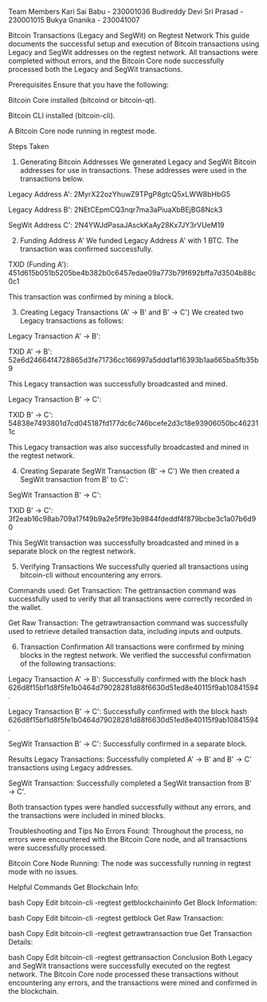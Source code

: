 Team Members
Kari Sai Babu - 230001036
Budireddy Devi Sri Prasad - 230001015
Bukya Gnanika - 230041007

Bitcoin Transactions (Legacy and SegWit) on Regtest Network
This guide documents the successful setup and execution of Bitcoin transactions using Legacy and SegWit addresses on the regtest network. All transactions were completed without errors, and the Bitcoin Core node successfully processed both the Legacy and SegWit transactions.

Prerequisites
Ensure that you have the following:

Bitcoin Core installed (bitcoind or bitcoin-qt).

Bitcoin CLI installed (bitcoin-cli).

A Bitcoin Core node running in regtest mode.

Steps Taken
1. Generating Bitcoin Addresses
We generated Legacy and SegWit Bitcoin addresses for use in transactions. These addresses were used in the transactions below.

Legacy Address A': 2MyrX22ozYhuwZ9TPgP8gtcQ5xLWW8bHbG5

Legacy Address B': 2NEtCEpmCQ3nqr7ma3aPiuaXbBEjBG8Nck3

SegWit Address C': 2N4YWJdPasaJAsckKaAy28Kx7JY3rVUeM19

2. Funding Address A'
We funded Legacy Address A' with 1 BTC. The transaction was confirmed successfully.

TXID (Funding A'): 451d615b051b5205be4b382b0c6457edae09a773b79f692bffa7d3504b88c0c1

This transaction was confirmed by mining a block.

3. Creating Legacy Transactions (A' → B' and B' → C')
We created two Legacy transactions as follows:

Legacy Transaction A' → B':

TXID A' → B': 52e6d24664f4728865d3fe71736cc166997a5ddd1af16393b1aa665ba5fb35b9

This Legacy transaction was successfully broadcasted and mined.

Legacy Transaction B' → C':

TXID B' → C': 54838e7493801d7cd045187fd177dc6c746bcefe2d3c18e93906050bc462311c

This Legacy transaction was also successfully broadcasted and mined in the regtest network.

4. Creating Separate SegWit Transaction (B' → C')
We then created a SegWit transaction from B' to C':

SegWit Transaction B' → C':

TXID B' → C': 3f2eab16c98ab709a17f49b9a2e5f9fe3b9844fdeddf4f879bcbe3c1a07b6d90

This SegWit transaction was successfully broadcasted and mined in a separate block on the regtest network.

5. Verifying Transactions
We successfully queried all transactions using bitcoin-cli without encountering any errors.

Commands used:
Get Transaction:
The gettransaction command was successfully used to verify that all transactions were correctly recorded in the wallet.

Get Raw Transaction:
The getrawtransaction command was successfully used to retrieve detailed transaction data, including inputs and outputs.

6. Transaction Confirmation
All transactions were confirmed by mining blocks in the regtest network. We verified the successful confirmation of the following transactions:

Legacy Transaction A' → B': Successfully confirmed with the block hash 626d8f15bf1d8f5fe1b0464d79028281d88f6630d51ed8e40115f9ab10841594.

Legacy Transaction B' → C': Successfully confirmed with the block hash 626d8f15bf1d8f5fe1b0464d79028281d88f6630d51ed8e40115f9ab10841594.

SegWit Transaction B' → C': Successfully confirmed in a separate block.

Results
Legacy Transactions: Successfully completed A' → B' and B' → C' transactions using Legacy addresses.

SegWit Transaction: Successfully completed a SegWit transaction from B' → C'.

Both transaction types were handled successfully without any errors, and the transactions were included in mined blocks.

Troubleshooting and Tips
No Errors Found: Throughout the process, no errors were encountered with the Bitcoin Core node, and all transactions were successfully processed.

Bitcoin Core Node Running: The node was successfully running in regtest mode with no issues.

Helpful Commands
Get Blockchain Info:

bash
Copy
Edit
bitcoin-cli -regtest getblockchaininfo
Get Block Information:

bash
Copy
Edit
bitcoin-cli -regtest getblock <blockhash>
Get Raw Transaction:

bash
Copy
Edit
bitcoin-cli -regtest getrawtransaction <txid> true
Get Transaction Details:

bash
Copy
Edit
bitcoin-cli -regtest gettransaction <txid>
Conclusion
Both Legacy and SegWit transactions were successfully executed on the regtest network. The Bitcoin Core node processed these transactions without encountering any errors, and the transactions were mined and confirmed in the blockchain.

